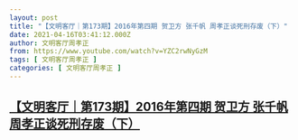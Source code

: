```yaml
---
layout: post
title: "【文明客厅｜第173期】2016年第四期 贺卫方 张千帆 周孝正谈死刑存废（下）"
date: 2021-04-16T03:41:12.000Z
author: 文明客厅周孝正
from: https://www.youtube.com/watch?v=YZC2rwNyGzM
tags: [ 文明客厅周孝正 ]
categories: [ 文明客厅周孝正 ]
---
```

<!--1618544472000-->
[【文明客厅｜第173期】2016年第四期 贺卫方 张千帆 周孝正谈死刑存废（下）](https://www.youtube.com/watch?v=YZC2rwNyGzM)
------

<div>

</div>

